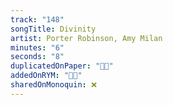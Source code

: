 ```yaml
---
track: "148"
songTitle: Divinity
artist: Porter Robinson, Amy Milan
minutes: "6"
seconds: "8"
duplicatedOnPaper: "👍🏻"
addedOnRYM: "👍🏻"
sharedOnMonoquin: ❌
---
```

